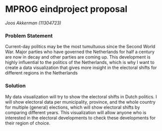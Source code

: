 # MPROG eindproject proposal
*Joos Akkerman (11304723)*

### Problem Statement
Current-day politics may be the most tumultuous since the Second World War. Major parties
who have governed the Netherlands for half a century are now in decay and other parties
are coming up. This development is highly influential to the politics of the Netherlands,
which is why I want to create a data visualization that gives more insight in the electoral
shifts for different regions in the Netherlands

### Solution
My data visualization will try to show the electoral shifts in Dutch politics.
I will show electoral data per municipality, province, and the whole country for multiple
(general) elections, which will show electoral shifts by comparing different years.
This visualization will allow anyone who is interested in the electoral developments
to check these developments for their region of choice.
